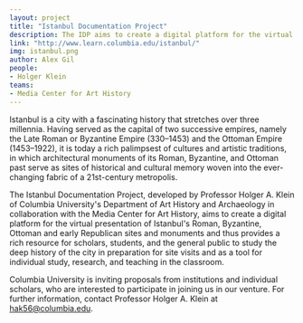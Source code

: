 ```yaml
---
layout: project
title: "Istanbul Documentation Project"
description: The IDP aims to create a digital platform for the virtual presentation of Istanbul's Roman, Byzantine, Ottoman and early Republican sites and monuments.
link: "http://www.learn.columbia.edu/istanbul/"
img: istanbul.png
author: Alex Gil
people:
- Holger Klein
teams:
- Media Center for Art History
---
```


Istanbul is a city with a fascinating history that stretches over three millennia. Having served as the capital of two successive empires, namely the Late Roman or Byzantine Empire (330–1453) and the Ottoman Empire (1453–1922), it is today a rich palimpsest of cultures and artistic traditions, in which architectural monuments of its Roman, Byzantine, and Ottoman past serve as sites of historical and cultural memory woven into the ever-changing fabric of a 21st-century metropolis.

The Istanbul Documentation Project, developed by Professor Holger A. Klein of Columbia University's Department of Art History and Archaeology in collaboration with the Media Center for Art History, aims to create a digital platform for the virtual presentation of Istanbul's Roman, Byzantine, Ottoman and early Republican sites and monuments and thus provides a rich resource for scholars, students, and the general public to study the deep history of the city in preparation for site visits and as a tool for individual study, research, and teaching in the classroom.

Columbia University is inviting proposals from institutions and individual scholars, who are interested to participate in joining us in our venture. For further information, contact Professor Holger A. Klein at hak56@columbia.edu.